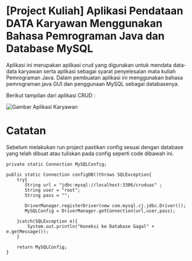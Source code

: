 # [Project Kuliah] Aplikasi Pendataan DATA Karyawan Menggunakan Bahasa Pemrograman Java dan Database MySQL

Aplikasi ini merupakan aplikasi crud yang digunakan untuk mendata data-data karyawan serta aplikasi sebagai syarat penyelesaian mata kuliah Pemrograman Java. Dalam pembuatan aplikasi ini menggunakan bahasa pemrograman java GUI dan penggunaan MySQL sebagai databasenya.

Berikut tampilan dari aplikasi CRUD :

![Gambar Aplikasi Karyawan](https://user-images.githubusercontent.com/81345337/149688146-9ba5511c-f542-4af1-a0f0-5a199a7eca9b.jpg)

# Catatan

Sebelum melakukan run project pastikan config sesuai dengan database yang telah dibuat atau tuliskan pada config seperti code dibawah ini.

    
    private static Connection MySQLConfig;
    
    public static Connection configDB()throws SQLException{
        try{
           String url = "jdbc:mysql://localhost:3306/cruduas" ;
           String user = "root";
           String pass = "";
           
           DriverManager.registerDriver(new com.mysql.cj.jdbc.Driver());
           MySQLConfig = DriverManager.getConnection(url,user,pass);
           
        }catch(SQLException e){
            System.out.println("Koneksi ke Database Gagal" + e.getMessage());
        }
        
        return MySQLConfig;
    }
